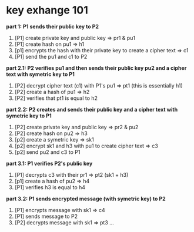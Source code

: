 # key exhange 101

**part 1: P1 sends their public key to P2**

1. [P1] create private key and public key => pr1 & pu1
2. [P1] create hash on pu1 => h1
3. [p1] encrypts the hash with their private key to create a cipher text => c1
4. [P1] send the pu1 and c1 to P2

**part 2.1: P2 verifies pu1 and then sends their public key pu2 and a cipher text with symetric key to P1**

1. [P2] decrypt cipher text (c1) with P1's pu1 => pt1 (this is essentially h1)
2. [P2] create a hash of pu1 => h2
3. [P2] verifies that pt1 is equal to h2

**part 2.2: P2 creates and sends their public key and a cipher text with symetric key to P1**

1. [P2] create private key and public key => pr2 & pu2
2. [P2] create hash on pu2 => h3
3. [p2] create a symetric key => sk1
4. [p2] encrypt sk1 and h3 with pu1 to create cipher text => c3
5. [p2] send pu2 and c3 to P1

**part 3.1: P1 verifies P2's public key**

1. [P1] decrypts c3 with their pr1 => pt2 (sk1 + h3)
2. [p1] create a hash of pu2 => h4
3. [P1] verifies h3 is equal to h4

**part 3.2: P1 sends encrypted message (with symetric key) to P2**

1. [P1] encrypts message with sk1 => c4
2. [P1] sends message to P2
3. [P2] decrypts message with sk1 => pt3
   ...
